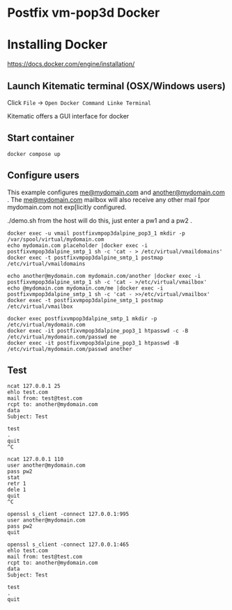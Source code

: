 # Postfix vm-pop3d Docker
#
# Installing Docker

https://docs.docker.com/engine/installation/

## Launch Kitematic terminal (OSX/Windows users)

Click `File` -> `Open Docker Command Linke Terminal`

Kitematic offers a GUI interface for docker

## Start container

```
docker compose up
```

## Configure users

This example configures me@mydomain.com and another@mydomain.com .  The me@mydomain.com mailbox will also
receive any other mail fpor mydomain.com not exp[licitly configured.

./demo.sh from the host will do this, just enter a pw1 and a pw2 .

```
docker exec -u vmail postfixvmpop3dalpine_pop3_1 mkdir -p /var/spool/virtual/mydomain.com
echo mydomain.com placeholder |docker exec -i postfixvmpop3dalpine_smtp_1 sh -c 'cat - > /etc/virtual/vmaildomains'
docker exec -t postfixvmpop3dalpine_smtp_1 postmap /etc/virtual/vmaildomains

echo another@mydomain.com mydomain.com/another |docker exec -i postfixvmpop3dalpine_smtp_1 sh -c 'cat - >/etc/virtual/vmailbox'
echo @mydomain.com mydomain.com/me |docker exec -i postfixvmpop3dalpine_smtp_1 sh -c 'cat - >>/etc/virtual/vmailbox'
docker exec -t postfixvmpop3dalpine_smtp_1 postmap /etc/virtual/vmailbox

docker exec postfixvmpop3dalpine_smtp_1 mkdir -p /etc/virtual/mydomain.com
docker exec -it postfixvmpop3dalpine_pop3_1 htpasswd -c -B /etc/virtual/mydomain.com/passwd me
docker exec -it postfixvmpop3dalpine_pop3_1 htpasswd -B /etc/virtual/mydomain.com/passwd another
```

## Test

```
ncat 127.0.0.1 25
ehlo test.com
mail from: test@test.com
rcpt to: another@mydomain.com
data
Subject: Test

test
.
quit
^C

ncat 127.0.0.1 110
user another@mydomain.com
pass pw2
stat
retr 1
dele 1
quit
^C

openssl s_client -connect 127.0.0.1:995
user another@mydomain.com
pass pw2
quit

openssl s_client -connect 127.0.0.1:465
ehlo test.com
mail from: test@test.com
rcpt to: another@mydomain.com
data
Subject: Test

test
.
quit

```
